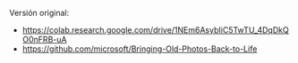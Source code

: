 Versión original:
- https://colab.research.google.com/drive/1NEm6AsybIiC5TwTU_4DqDkQO0nFRB-uA
- https://github.com/microsoft/Bringing-Old-Photos-Back-to-Life

